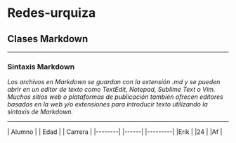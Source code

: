 # Redes-urquiza
## Clases Markdown

***
### Sintaxis Markdown
*Los archivos en Markdown se guardan con la extensión .md y se pueden abrir en un editor de texto como TextEdit, Notepad, Sublime Text o Vim. Muchos sitios web o plataformas de publicación también ofrecen editores basados en la web y/o extensiones para introducir texto utilizando la sintaxis de Markdown.*


***

| Alumno |   | Edad |    | Carrera |
|--------|   |------|    |---------|
|Erik    |   |24    |    |Af       |
